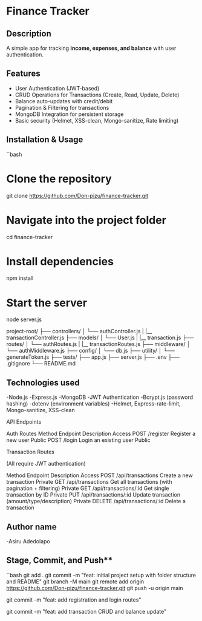 # Finance Tracker

## Description
A simple app for tracking **income, expenses, and balance** with user authentication.

## Features
-  User Authentication (JWT-based)
-  CRUD Operations for Transactions (Create, Read, Update, Delete)
- Balance auto-updates with credit/debit
-  Pagination & Filtering for transactions
-  MongoDB Integration for persistent storage
-  Basic security (Helmet, XSS-clean, Mongo-sanitize, Rate limiting)

## Installation & Usage

``bash
# Clone the repository
git clone https://github.com/Don-pizu/finance-tracker.git

# Navigate into the project folder
cd finance-tracker

# Install dependencies
npm install

# Start the server
node server.js

project-root/
├── controllers/
│   └── authController.js
|   |__ transactionController.js
├── models/
│   └── User.js
|   |__ transaction.js
├── routes/ 
│   └── authRoutes.js
|   |__ transactionRoutes.js
├── middleware/
│   └── authMiddleware.js
├── config/
│   └── db.js
├── utility/
│   └── generateToken.js
├── tests/
├── app.js
├── server.js
├── .env
├── .gitignore
└── README.md


## Technologies used
-Node.js
-Express.js
-MongoDB
-JWT Authentication
-Bcrypt.js (password hashing)
-dotenv (environment variables)
-Helmet, Express-rate-limit, Mongo-sanitize, XSS-clean


API Endpoints

Auth Routes
Method	Endpoint	 Description	Access
POST	/register	 Register a new user	Public
POST	/login	     Login an existing user	Public


Transaction Routes

(All require JWT authentication)

Method   	Endpoint	    	Description												Access
POST	  /api/transactions		Create a new transaction 								Private
GET		  /api/transactions		Get all transactions (with pagination + filtering)		Private
GET		  /api/transactions/:id	Get single transaction by ID							Private
PUT	   	 /api/transactions/:id	Update transaction (amount/type/description)			Private
DELETE	 /api/transactions/:id	Delete a transaction	


## Author name

-Asiru Adedolapo

## Stage, Commit, and Push**

``bash
git add .
git commit -m "feat: initial project setup with folder structure and README"
git branch -M main
git remote add origin https://github.com/Don-pizu/finance-tracker.git
git push -u origin main

git commit -m "feat: add registration and login routes"

git commit -m "feat: add transaction CRUD and balance update"